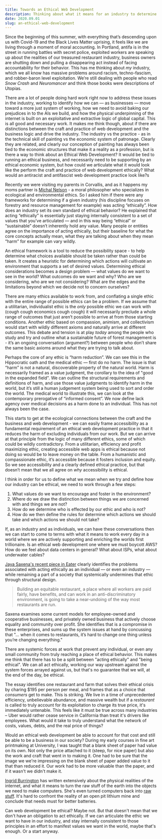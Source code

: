 ```yaml
---
title: Towards an Ethical Web Development
description: Thinking about what it means for an industry to determine a morale standard of practice.
date: 2020.09.01
slug: an-ethical-web-development
---
```


Since the beginning of this summer, with everything that’s descending upon us with Covid-19 and the Black Lives Matter uprising, it feels like we are living through a moment of moral accounting. In Portland, antifa is in the street in running battles with secret police, exploited workers are speaking up about the realities of our treasured restaurant industry, business owners are shutting down and pulling a disappearing act instead of facing accountability for their behavior. This has me thinking about _my_ industry, which we all know has massive problems around racism, techno-fascism, and robber-baron level exploitation. We’re still dealing with people who read _Snow Crash_ and _Neuromancer_ and think those books were descriptions of Utopias. 

There are a lot of people doing hard work right now to address these issues in the industry, working to identify how we can — as businesses — move toward a more just system of working, how we need to avoid baking our prejudices in to the AIs we build, and how the physical underpinning of the internet is built on an exploitative and extractive logic of global capital. This is all good and necessary work. It makes me think though, about if there are distinctions between the craft and practice of web development and the business logic and drive the industry. The industry vs the practice - as in the technical skill of painting vs the economic system of patronage. Clearly they are related, and clearly our conception of painting has always been tied to the economic structures that make it a reality as a profession, but is there a way to think about an Ethical Web Development? It would be tied to running an ethical business, and necessarily need to be supporting by an ethical economic system, but how could we articulate what it would look like the perform the craft and practice of web development ethically? What would an antiracist and antifascist web development practice look like?s

Recently we were visiting my parents in Corvallis, and as it happens my moms partner is [Michal Nelson](https://www.michaelpnelson.com/biography) - a moral philosopher who specializes in ecological and environmental ethics. So I asked him if there were any frameworks for determining if a given industry (his discipline focuses on forestry and resource management for example) was acting “ethically”. How does an industry set its own standard of ethical behavior? He explained that acting “ethically” is essentially just staying internally consistent to a set of values that you’ve articulated — and in this way being “ethical” or “sustainable” doesn’t inherently hold any value. Many people or entities agree on the importance of acting ethically, but their baseline for what the core concepts actually mean, what they are talking about when they mean “harm” for example can vary wildly. 

An ethical framework is a tool to reduce the possibility space - to help determine what choices available should be taken rather than could be taken. It creates a heuristic for determining which actions will cultivate an environment that supports a set of desired values. Determining ethical considerations becomes a design problem — what values do we want to see in the world? What outcomes do we want and why? Who are we considering, who are we not considering? What are the edges and the limitations beyond which we decide not to concern ourselves?

There are many ethics available to work from, and conflating a single ethic with the entire range of possible ethics can be a problem. If we assume that a utilitarian, individualist ethic is the _only_ possible ethic we can work with (cough cough economics cough cough) it will necessarily preclude a whole range of outcomes that just aren’t possible to arrive at from those starting conditions. Another ethic based on compassion, animism, and collectivism would start with wildly different axioms and naturally arrive at different outcomes. This debate and tension is at play _today_ among the people who study and try and outline what a sustainable future of forest management is - it’s an ongoing conversation (argument?) between people who don’t share the same basic axioms around what they are trying to talk about.

Perhaps the core of any ethic is “harm reduction”. We can see this in the Hippocratic oath and the medical ethic — first do no harm. The issue is that “harm” is not a natural, discoverable property of the natural world. Harm is necessarily framed as a value judgment, the corollary to the idea of "good in the expanded field". We can outline the structural requirements and definitions of harm, and use those value judgments to identify harm in the world, but it’s still a human judgement system being used to sort and order the world. The medical world to illustrate this, we can look at the contemporary prerogative of “informed consent”. We now define lack agency over medical decisions as a harm done to an individual. This has not always been the case.

This starts to get at the ecological connections between the craft and the business and web development - we can easily frame accessibility as a fundamental requirement of an ethical web development practice in that it reduces the harm of excluding individuals from our work. But we can arrive at that principle from the logic of many different ethics, some of which could be wildly contradictory. From a utilitarian, efficiency and profit maximizing ethic, creating accessible web apps is ethical because not doing so would be to leave money on the table. From a humanistic and compassionate ethic, it’s accessible because it fosters inclusion and equity. So we see accessibility and a clearly defined ethical practice, but that doesn’t mean that we all agree on _why_ accessibility is ethical. 

I think in order for us to define what we mean when we try and define how our industry can be ethical, we need to work through a few steps:

1. What values do we want to encourage and foster in the environment? 
2. Where do we draw the distinction between things we are concerned with and things we are not?
3. How do we determine who is effected by our ethic and who is not?
4. How do we then define the rules for determine which actions we should take and which actions we should not take?

If, as an industry and as individuals, we can have these conversations then we can start to come to terms with what it means to work every day in a world where we are actively supporting and enriching the worlds first trillionaire. Is an ethical web development one where we must boycott AWS? How do we feel about data centers in general? What about ISPs, what about underwater cables? 

[Jaya Saxena's recent piece in Eater](https://www.eater.com/21398969/future-co-op-worker-owned-restaurants-ethical-business) clearly identifies the problems associated with acting ethically as an individual — or even an industry — while remaining a part of a society that systemically undermines that ethic through structural design. 

> Building an equitable restaurant, a place where all workers are paid fairly, have benefits, and can work in an anti-discriminatory environment, is going to take a near-undoing of the way most restaurants are run.

Saxena examines some current models for employee-owned and cooperative businesses, and privately owned business that actively choose equality and community over profit. She identifies that is a compromise in these enterprises, and sums up the system issues at hand by concussing that "… when it comes to restaurants, it’s hard to change one thing unless you’re changing everything." 

There are systemic forces at work that prevent any individual, or even any small community from truly reaching a place of ethical behavior. This makes me think that there has to be a split between "acting ethically" and "being ethical". We can all act ethically, working our way upstream against the system forces arrayed against us, but that's no guarantee that we will, at the end of the day, be ethical. 

The essay identifies one restaurant and farm that solves their ethical crisis by charing $195 per person per meal, and frames that as a choice that _consumers_ get to make. This is striking. We live in a time of unprecedented efficiency, unbelievable abundance, and massive wealth but if a _restaurant_ is called to truly account for its exploitation to charge its true price, it's immediately untenable. This feels like it must be true across many industries – Uber would rather cease service in California than treat it's drivers like employees. What would it take to truly understand what the network of costs, values, debts, and the real price of things?

Would an ethical web development be able to account for that cost and still be able to be a business in our society? During my early courses in fine art printmaking at University, I was taught that a blank sheet of paper had value on its own. Not only the price attached to it (steep, for nice paper) but also the work and craft that went in to making it. One had to be sure that the image we we're impressing on the blank sheet of paper added value to it that than reduced it. Our work had to be more valuable than the paper, and if it wasn't we didn't make it. 

[Ingrid Burrington](http://lifewinning.com/tag/writes/) has written extensively about the physical realities of the internet, and what it means to turn the raw stuff of the earth into the objects we need to make computers. She's even turned computers back into [raw stuff](https://twitter.com/lifewinning/status/1049653649562132482). It's hard to confront the reality of an open pit lithium mine and conclude that needs must for better batteries. 

Can web development be ethical? Maybe not. But that doesn't mean that we don't have an obligation to act ethically. If we can articulate the ethic we want to have in our industry, and stay internally consistent to those principles in an effort to manifest values we want in the world, maybe that's enough. Or a start anyway. 




